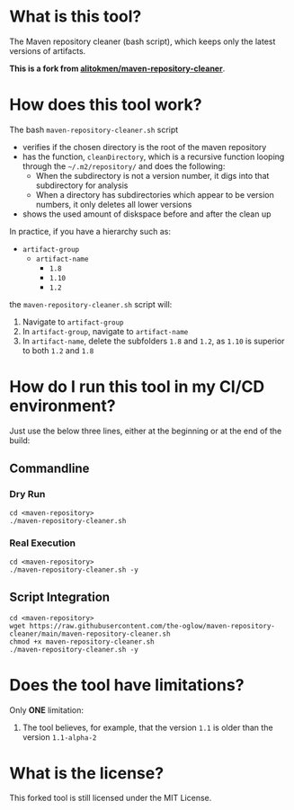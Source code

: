 # What is this tool?

The Maven repository cleaner (bash script), which keeps only the latest versions of artifacts.

**This is a fork from [alitokmen/maven-repository-cleaner](https://github.com/alitokmen/maven-repository-cleaner)**.

# How does this tool work?

The bash `maven-repository-cleaner.sh` script

* verifies if the chosen directory is the root of the maven repository
* has the function, `cleanDirectory`, which is a recursive function looping through the `~/.m2/repository/` and does the following:
    * When the subdirectory is not a version number, it digs into that subdirectory for analysis
    * When a directory has subdirectories which appear to be version numbers, it only deletes all lower versions
* shows the used amount of diskspace before and after the clean up

In practice, if you have a hierarchy such as:

* `artifact-group`
    * `artifact-name`
        * `1.8`
        * `1.10`
        * `1.2`

the `maven-repository-cleaner.sh` script will:

1. Navigate to `artifact-group`
1. In `artifact-group`, navigate to `artifact-name`
1. In `artifact-name`, delete the subfolders `1.8` and `1.2`, as `1.10` is superior to both `1.2` and `1.8`

# How do I run this tool in my CI/CD environment?

Just use the below three lines, either at the beginning or at the end of the build:

## Commandline

### Dry Run

```
cd <maven-repository>
./maven-repository-cleaner.sh
```

### Real Execution

```
cd <maven-repository>
./maven-repository-cleaner.sh -y
```

## Script Integration

```
cd <maven-repository>
wget https://raw.githubusercontent.com/the-oglow/maven-repository-cleaner/main/maven-repository-cleaner.sh
chmod +x maven-repository-cleaner.sh
./maven-repository-cleaner.sh -y
```

# Does the tool have limitations?

Only **ONE** limitation:

1. The tool believes, for example, that the version `1.1` is older than the version `1.1-alpha-2`

# What is the license?

This forked tool is still licensed under the MIT License.